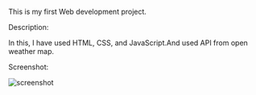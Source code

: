 This is my first Web development project.


Description: 

In this, I have used HTML, CSS, and JavaScript.And used API from open weather map.

Screenshot:

![screenshot](https://github.com/raghavpareek99/Weather-site-/assets/136429442/8c2634ca-4b1e-4a36-8286-8f24154428c3)



